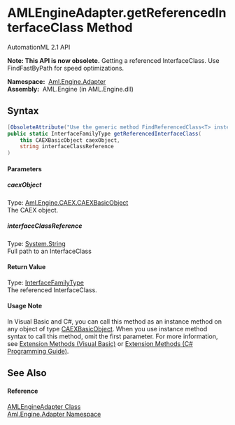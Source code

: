 AMLEngineAdapter.getReferencedInterfaceClass Method
===================================================
AutomationML 2.1 API

**Note: This API is now obsolete.**
Getting a referenced InterfaceClass. Use FindFastByPath for speed optimizations.

  **Namespace:**  [Aml.Engine.Adapter][1]  
  **Assembly:**  AML.Engine (in AML.Engine.dll)

Syntax
------

```csharp
[ObsoleteAttribute("Use the generic method FindReferencedClass<T> instead.")]
public static InterfaceFamilyType getReferencedInterfaceClass(
	this CAEXBasicObject caexObject,
	string interfaceClassReference
)
```

#### Parameters

##### *caexObject*
Type: [Aml.Engine.CAEX.CAEXBasicObject][2]  
The CAEX object.

##### *interfaceClassReference*
Type: [System.String][3]  
Full path to an InterfaceClass

#### Return Value
Type: [InterfaceFamilyType][4]  
 The referenced InterfaceClass. 
#### Usage Note
In Visual Basic and C#, you can call this method as an instance method on any object of type [CAEXBasicObject][2]. When you use instance method syntax to call this method, omit the first parameter. For more information, see [Extension Methods (Visual Basic)][5] or [Extension Methods (C# Programming Guide)][6].

See Also
--------

#### Reference
[AMLEngineAdapter Class][7]  
[Aml.Engine.Adapter Namespace][1]  

[1]: ../README.md
[2]: ../../Aml.Engine.CAEX/CAEXBasicObject/README.md
[3]: https://docs.microsoft.com/dotnet/api/system.string
[4]: ../../Aml.Engine.CAEX/InterfaceFamilyType/README.md
[5]: https://docs.microsoft.com/dotnet/visual-basic/programming-guide/language-features/procedures/extension-methods
[6]: https://docs.microsoft.com/dotnet/csharp/programming-guide/classes-and-structs/extension-methods
[7]: README.md
[8]: https://www.automationml.org
[9]: ../../icons/logoShade.png